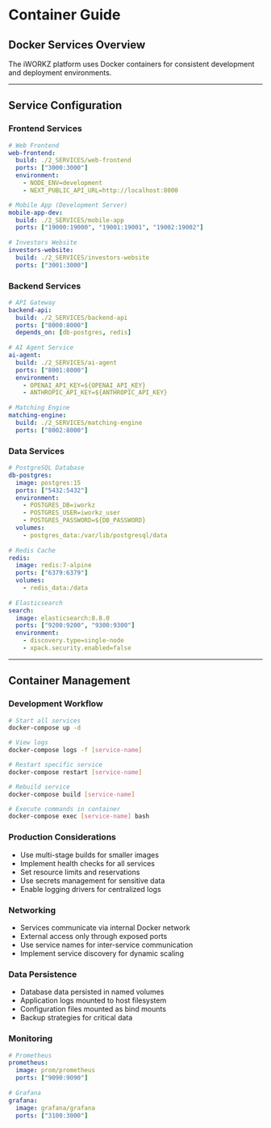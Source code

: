# Container Guide

## Docker Services Overview

The iWORKZ platform uses Docker containers for consistent development and deployment environments.

---

## Service Configuration

### Frontend Services

```yaml
# Web Frontend
web-frontend:
  build: ./2_SERVICES/web-frontend
  ports: ["3000:3000"]
  environment:
    - NODE_ENV=development
    - NEXT_PUBLIC_API_URL=http://localhost:8000

# Mobile App (Development Server)
mobile-app-dev:
  build: ./2_SERVICES/mobile-app
  ports: ["19000:19000", "19001:19001", "19002:19002"]
  
# Investors Website
investors-website:
  build: ./2_SERVICES/investors-website
  ports: ["3001:3000"]
```

### Backend Services

```yaml
# API Gateway
backend-api:
  build: ./2_SERVICES/backend-api
  ports: ["8000:8000"]
  depends_on: [db-postgres, redis]
  
# AI Agent Service
ai-agent:
  build: ./2_SERVICES/ai-agent
  ports: ["8001:8000"]
  environment:
    - OPENAI_API_KEY=${OPENAI_API_KEY}
    - ANTHROPIC_API_KEY=${ANTHROPIC_API_KEY}
    
# Matching Engine
matching-engine:
  build: ./2_SERVICES/matching-engine
  ports: ["8002:8000"]
```

### Data Services

```yaml
# PostgreSQL Database
db-postgres:
  image: postgres:15
  ports: ["5432:5432"]
  environment:
    - POSTGRES_DB=iworkz
    - POSTGRES_USER=iworkz_user
    - POSTGRES_PASSWORD=${DB_PASSWORD}
  volumes:
    - postgres_data:/var/lib/postgresql/data
    
# Redis Cache
redis:
  image: redis:7-alpine
  ports: ["6379:6379"]
  volumes:
    - redis_data:/data
    
# Elasticsearch
search:
  image: elasticsearch:8.8.0
  ports: ["9200:9200", "9300:9300"]
  environment:
    - discovery.type=single-node
    - xpack.security.enabled=false
```

---

## Container Management

### Development Workflow

```bash
# Start all services
docker-compose up -d

# View logs
docker-compose logs -f [service-name]

# Restart specific service
docker-compose restart [service-name]

# Rebuild service
docker-compose build [service-name]

# Execute commands in container
docker-compose exec [service-name] bash
```

### Production Considerations

* Use multi-stage builds for smaller images
* Implement health checks for all services
* Set resource limits and reservations
* Use secrets management for sensitive data
* Enable logging drivers for centralized logs

### Networking

* Services communicate via internal Docker network
* External access only through exposed ports
* Use service names for inter-service communication
* Implement service discovery for dynamic scaling

### Data Persistence

* Database data persisted in named volumes
* Application logs mounted to host filesystem
* Configuration files mounted as bind mounts
* Backup strategies for critical data

### Monitoring

```yaml
# Prometheus
prometheus:
  image: prom/prometheus
  ports: ["9090:9090"]
  
# Grafana
grafana:
  image: grafana/grafana
  ports: ["3100:3000"]
```
